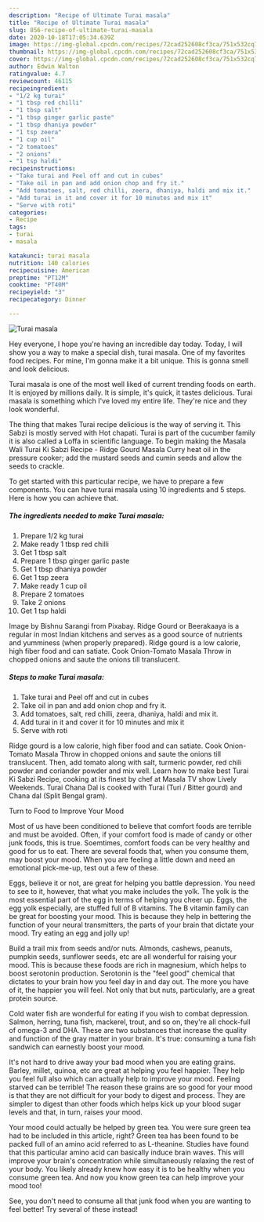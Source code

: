 ```yaml
---
description: "Recipe of Ultimate Turai masala"
title: "Recipe of Ultimate Turai masala"
slug: 856-recipe-of-ultimate-turai-masala
date: 2020-10-18T17:05:34.639Z
image: https://img-global.cpcdn.com/recipes/72cad252608cf3ca/751x532cq70/turai-masala-recipe-main-photo.jpg
thumbnail: https://img-global.cpcdn.com/recipes/72cad252608cf3ca/751x532cq70/turai-masala-recipe-main-photo.jpg
cover: https://img-global.cpcdn.com/recipes/72cad252608cf3ca/751x532cq70/turai-masala-recipe-main-photo.jpg
author: Edwin Walton
ratingvalue: 4.7
reviewcount: 46115
recipeingredient:
- "1/2 kg turai"
- "1 tbsp red chilli"
- "1 tbsp salt"
- "1 tbsp ginger garlic paste"
- "1 tbsp dhaniya powder"
- "1 tsp zeera"
- "1 cup oil"
- "2 tomatoes"
- "2 onions"
- "1 tsp haldi"
recipeinstructions:
- "Take turai and Peel off and cut in cubes"
- "Take oil in pan and add onion chop and fry it."
- "Add tomatoes, salt, red chilli, zeera, dhaniya, haldi and mix it."
- "Add turai in it and cover it for 10 minutes and mix it"
- "Serve with roti"
categories:
- Recipe
tags:
- turai
- masala

katakunci: turai masala 
nutrition: 140 calories
recipecuisine: American
preptime: "PT12M"
cooktime: "PT40M"
recipeyield: "3"
recipecategory: Dinner

---
```



![Turai masala](https://img-global.cpcdn.com/recipes/72cad252608cf3ca/751x532cq70/turai-masala-recipe-main-photo.jpg)

Hey everyone, I hope you're having an incredible day today. Today, I will show you a way to make a special dish, turai masala. One of my favorites food recipes. For mine, I'm gonna make it a bit unique. This is gonna smell and look delicious.

Turai masala is one of the most well liked of current trending foods on earth. It is enjoyed by millions daily. It is simple, it's quick, it tastes delicious. Turai masala is something which I've loved my entire life. They're nice and they look wonderful.

The thing that makes Turai recipe delicious is the way of serving it. This Sabzi is mostly served with Hot chapati. Turai is part of the cucumber family it is also called a Loffa in scientific language. To begin making the Masala Wali Turai Ki Sabzi Recipe - Ridge Gourd Masala Curry heat oil in the pressure cooker; add the mustard seeds and cumin seeds and allow the seeds to crackle.


To get started with this particular recipe, we have to prepare a few components. You can have turai masala using 10 ingredients and 5 steps. Here is how you can achieve that.

<!--inarticleads1-->

##### The ingredients needed to make Turai masala:

1. Prepare 1/2 kg turai
1. Make ready 1 tbsp red chilli
1. Get 1 tbsp salt
1. Prepare 1 tbsp ginger garlic paste
1. Get 1 tbsp dhaniya powder
1. Get 1 tsp zeera
1. Make ready 1 cup oil
1. Prepare 2 tomatoes
1. Take 2 onions
1. Get 1 tsp haldi


Image by Bishnu Sarangi from Pixabay. Ridge Gourd or Beerakaaya is a regular in most Indian kitchens and serves as a good source of nutrients and yumminess (when properly prepared). Ridge gourd is a low calorie, high fiber food and can satiate. Cook Onion-Tomato Masala Throw in chopped onions and saute the onions till translucent. 

<!--inarticleads2-->

##### Steps to make Turai masala:

1. Take turai and Peel off and cut in cubes
1. Take oil in pan and add onion chop and fry it.
1. Add tomatoes, salt, red chilli, zeera, dhaniya, haldi and mix it.
1. Add turai in it and cover it for 10 minutes and mix it
1. Serve with roti


Ridge gourd is a low calorie, high fiber food and can satiate. Cook Onion-Tomato Masala Throw in chopped onions and saute the onions till translucent. Then, add tomato along with salt, turmeric powder, red chili powder and coriander powder and mix well. Learn how to make best Turai Ki Sabzi Recipe, cooking at its finest by chef at Masala TV show Lively Weekends. Turai Chana Dal is cooked with Turai (Turi / Bitter gourd) and Chana dal (Split Bengal gram). 

Turn to Food to Improve Your Mood


Most of us have been conditioned to believe that comfort foods are terrible and must be avoided. Often, if your comfort food is made of candy or other junk foods, this is true. Soemtimes, comfort foods can be very healthy and good for us to eat. There are several foods that, when you consume them, may boost your mood. When you are feeling a little down and need an emotional pick-me-up, test out a few of these.

Eggs, believe it or not, are great for helping you battle depression. You need to see to it, however, that what you make includes the yolk. The yolk is the most essential part of the egg in terms of helping you cheer up. Eggs, the egg yolk especially, are stuffed full of B vitamins. The B vitamin family can be great for boosting your mood. This is because they help in bettering the function of your neural transmitters, the parts of your brain that dictate your mood. Try eating an egg and jolly up!

Build a trail mix from seeds and/or nuts. Almonds, cashews, peanuts, pumpkin seeds, sunflower seeds, etc are all wonderful for raising your mood. This is because these foods are rich in magnesium, which helps to boost serotonin production. Serotonin is the "feel good" chemical that dictates to your brain how you feel day in and day out. The more you have of it, the happier you will feel. Not only that but nuts, particularly, are a great protein source.

Cold water fish are wonderful for eating if you wish to combat depression. Salmon, herring, tuna fish, mackerel, trout, and so on, they're all chock-full of omega-3 and DHA. These are two substances that increase the quality and function of the gray matter in your brain. It's true: consuming a tuna fish sandwich can earnestly boost your mood. 

It's not hard to drive away your bad mood when you are eating grains. Barley, millet, quinoa, etc are great at helping you feel happier. They help you feel full also which can actually help to improve your mood. Feeling starved can be terrible! The reason these grains are so good for your mood is that they are not difficult for your body to digest and process. They are simpler to digest than other foods which helps kick up your blood sugar levels and that, in turn, raises your mood.

Your mood could actually be helped by green tea. You were sure green tea had to be included in this article, right? Green tea has been found to be packed full of an amino acid referred to as L-theanine. Studies have found that this particular amino acid can basically induce brain waves. This will improve your brain's concentration while simultaneously relaxing the rest of your body. You likely already knew how easy it is to be healthy when you consume green tea. And now you know green tea can help improve your mood too!

See, you don't need to consume all that junk food when you are wanting to feel better! Try several of these instead!

